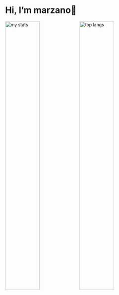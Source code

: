 # Hi, I’m marzano👋

<img alt="my stats" align="left" width="47%" src="https://github-readme-stats.vercel.app/api?username=marzanoo&show_icons=true"/>

<img alt="top langs" align="left" width="47%" src="https://github-readme-stats.vercel.app/api/top-langs/?username=notyusta&layout=compact"/>

